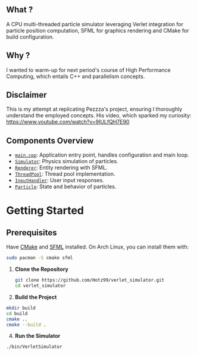 ## What ?

A CPU multi-threaded particle simulator leveraging Verlet integration for particle position computation, SFML for graphics rendering and CMake for build configuration.

## Why ?

I wanted to warm-up for next period's course of High Performance Computing, which entails C++ and parallelism concepts.

## Disclaimer

This is my attempt at replicating Pezzza's project, ensuring I thoroughly understand the employed concepts. His video, which sparked my curiosity: https://www.youtube.com/watch?v=9IULfQH7E90

## Components Overview

- [`main.cpp`](src/main.cpp): Application entry point, handles configuration and main loop.
- [`Simulator`](src/simulator.cpp): Physics simulation of particles.
- [`Renderer`](src/renderer.hpp): Entity rendering with SFML.
- [`ThreadPool`](src/thread_pool.hpp): Thread pool implementation.
- [`InputHandler`](src/input_handler.hpp): User input responses.
- [`Particle`](src/physics/particle.hpp): State and behavior of particles.

# Getting Started

## Prerequisites
   
   Have [CMake](https://cmake.org/) and [SFML](https://www.sfml-dev.org/) installed. 
   On Arch Linux, you can install them with:
   
   ```sh
   sudo pacman -S cmake sfml
   ```

1. **Clone the Repository**
   
   ```sh
   git clone https://github.com/Hotz99/verlet_simulator.git
   cd verlet_simulator
   ```

2. **Build the Project**

```sh
mkdir build
cd build
cmake ..
cmake --build .
```

4. **Run the Simulator**

```sh
./bin/VerletSimulator
```
